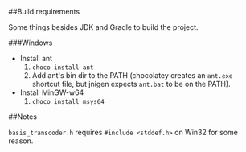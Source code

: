##Build requirements

Some things besides JDK and Gradle to build the project. 

###Windows
- Install ant
    1. `choco install ant`
    2. Add ant's bin dir to the PATH (chocolatey creates an `ant.exe` shortcut file, but jnigen expects `ant.bat` to be on the PATH).
- Install MinGW-w64
    1. `choco install msys64`


##Notes

`basis_transcoder.h` requires `#include <stddef.h>` on Win32 for some reason.